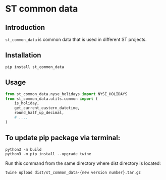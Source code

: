 # ST common data

## Introduction

`st_common_data` is common data that is used in different ST projects.
## Installation

```shell
pip install st_common_data
```

## Usage

```python
from st_common_data.nyse_holidays import NYSE_HOLIDAYS
from st_common_data.utils.common import (
    is_holiday,
    get_current_eastern_datetime,
    round_half_up_decimal,
    # ....     
)
```

## To update pip package via terminal:

```
python3 -m build
python3 -m pip install --upgrade twine
```

Run this command from the same directory where dist directory is located:
```
twine upload dist/st_common_data-{new version number}.tar.gz
```